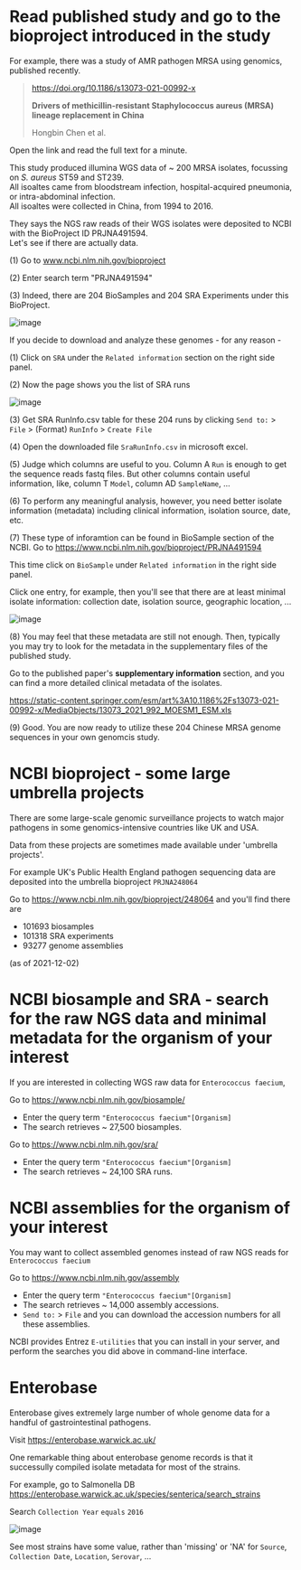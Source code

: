 # Read published study and go to the bioproject introduced in the study

For example, there was a study of AMR pathogen MRSA using genomics, published recently.

> https://doi.org/10.1186/s13073-021-00992-x
> 
> **Drivers of methicillin-resistant Staphylococcus aureus (MRSA) lineage replacement in China**
> 
> Hongbin Chen et al. 

Open the link and read the full text for a minute.

This study produced illumina WGS data of ~ 200 MRSA isolates, focussing on _S. aureus_ ST59 and ST239.\
All isoaltes came from bloodstream infection, hospital-acquired pneumonia, or intra-abdominal infection.\
All isoaltes were collected in China, from 1994 to 2016.

They says the NGS raw reads of their WGS isolates were deposited to NCBI with the BioProject ID PRJNA491594.\
Let's see if there are actually data.

(1) Go to www.ncbi.nlm.nih.gov/bioproject

(2) Enter search term "PRJNA491594"

(3) Indeed, there are 204 BioSamples and 204 SRA Experiments under this BioProject.

![image](https://user-images.githubusercontent.com/49987638/144363852-5d62eb36-c76d-4bf2-a3bc-ebceab27e0c9.png)


If you decide to download and analyze these genomes - for any reason -

(1) Click on `SRA` under the `Related information` section on the right side panel.

(2) Now the page shows you the list of SRA runs 

![image](https://user-images.githubusercontent.com/49987638/144364044-9e66e41f-5c1a-4791-8bd5-6e2bab6802a0.png)

(3) Get SRA RunInfo.csv table for these 204 runs by clicking `Send to:` > `File` > (Format) `RunInfo` > `Create File`

(4) Open the downloaded file `SraRunInfo.csv` in microsoft excel.

(5) Judge which columns are useful to you. Column A `Run` is enough to get the sequence reads fastq files.
But other columns contain useful information, like, column T `Model`, column AD `SampleName`, ...

(6) To perform any meaningful analysis, however, you need better isolate information (metadata) including clinical information, isolation source, date, etc.

(7) These type of inforamtion can be found in BioSample section of the NCBI. Go to https://www.ncbi.nlm.nih.gov/bioproject/PRJNA491594

This time click on `BioSample` under `Related information` in the right side panel.

Click one entry, for example, then you'll see that there are at least minimal isolate information: collection date, isolation source, geographic location, ...

![image](https://user-images.githubusercontent.com/49987638/144364973-21a1ca14-8d4f-4984-bc8e-c1c82d2d18b7.png)

(8) You may feel that these metadata are still not enough. Then, typically you may try to look for the metadata in the supplementary files of the published study.

Go to the published paper's __supplementary information__ section, and you can find a more detailed clinical metadata of the isolates.

https://static-content.springer.com/esm/art%3A10.1186%2Fs13073-021-00992-x/MediaObjects/13073_2021_992_MOESM1_ESM.xls

(9) Good. You are now ready to utilize these 204 Chinese MRSA genome sequences in your own genomcis study.


# NCBI bioproject - some large umbrella projects

There are some large-scale genomic surveillance projects to watch major pathogens in some genomics-intensive countries like UK and USA.

Data from these projects are sometimes made available under 'umbrella projects'.

For example UK's Public Health England pathogen sequencing data are deposited into the umbrella bioproject `PRJNA248064`

Go to https://www.ncbi.nlm.nih.gov/bioproject/248064 and you'll find there are 
- 101693 biosamples
- 101318 SRA experiments
- 93277 genome assemblies 

(as of 2021-12-02)


# NCBI biosample and SRA - search for the raw NGS data and minimal metadata for the organism of your interest

If you are interested in collecting WGS raw data for `Enterococcus faecium`,

Go to https://www.ncbi.nlm.nih.gov/biosample/
- Enter the query term `"Enterococcus faecium"[Organism]`
- The search retrieves ~ 27,500 biosamples.

Go to https://www.ncbi.nlm.nih.gov/sra/
- Enter the query term `"Enterococcus faecium"[Organism]`
- The search retrieves ~ 24,100 SRA runs.


# NCBI assemblies for the organism of your interest

You may want to collect assembled genomes instead of raw NGS reads for `Enterococcus faecium`

Go to https://www.ncbi.nlm.nih.gov/assembly
- Enter the query term `"Enterococcus faecium"[Organism]`
- The search retrieves ~ 14,000 assembly accessions.
- `Send to:` > `File` and you can download the accession numbers for all these assemblies.

NCBI provides Entrez `E-utilities` that you can install in your server, and perform the searches you did above in command-line interface.


# Enterobase

Enterobase gives extremely large number of whole genome data for a handful of gastrointestinal pathogens.

Visit https://enterobase.warwick.ac.uk/ 

One remarkable thing about enterobase genome records is that it successully compiled isolate metadata for most of the strains.

For example, go to Salmonella DB https://enterobase.warwick.ac.uk/species/senterica/search_strains

Search `Collection Year` `equals` `2016`

![image](https://user-images.githubusercontent.com/49987638/144368301-9e026b3f-3b1b-4b7f-9169-a1db008cdf97.png)

See most strains have some value, rather than 'missing' or 'NA' for `Source`, `Collection Date`, `Location`, `Serovar`, ... 

